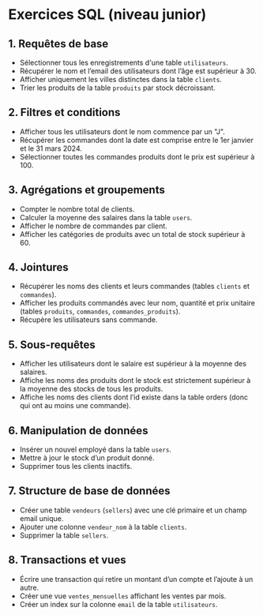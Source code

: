 # Exercices SQL (niveau junior)

## 1. Requêtes de base

- Sélectionner tous les enregistrements d'une table `utilisateurs`.  
- Récupérer le nom et l’email des utilisateurs dont l’âge est supérieur à 30.  
- Afficher uniquement les villes distinctes dans la table `clients`.  
- Trier les produits de la table `produits` par stock décroissant.

## 2. Filtres et conditions

- Afficher tous les utilisateurs dont le nom commence par un "J".  
- Récupérer les commandes dont la date est comprise entre le 1er janvier et le 31 mars 2024.  
- Sélectionner toutes les commandes produits dont le prix est supérieur à 100.

## 3. Agrégations et groupements

- Compter le nombre total de clients.  
- Calculer la moyenne des salaires dans la table `users`.  
- Afficher le nombre de commandes par client.  
- Afficher les catégories de produits avec un total de stock supérieur à 60.

## 4. Jointures

- Récupérer les noms des clients et leurs commandes (tables `clients` et `commandes`).  
- Afficher les produits commandés avec leur nom, quantité et prix unitaire (tables `produits`, `commandes`, `commandes_produits`).  
- Récupère les utilisateurs sans commande.

## 5. Sous-requêtes

- Afficher les utilisateurs dont le salaire est supérieur à la moyenne des salaires.  
- Affiche les noms des produits dont le stock est strictement supérieur à la moyenne des stocks de tous les produits. 
- Affiche les noms des clients dont l’id existe dans la table orders (donc qui ont au moins une commande).

## 6. Manipulation de données

- Insérer un nouvel employé dans la table `users`.  
- Mettre à jour le stock d’un produit donné.  
- Supprimer tous les clients inactifs.

## 7. Structure de base de données

- Créer une table `vendeurs` (``sellers``)  avec une clé primaire et un champ email unique.  
- Ajouter une colonne `vendeur_nom` à la table `clients`.  
- Supprimer la table `sellers`.

## 8. Transactions et vues

- Écrire une transaction qui retire un montant d’un compte et l’ajoute à un autre.  
- Créer une vue `ventes_mensuelles` affichant les ventes par mois.  
- Créer un index sur la colonne `email` de la table `utilisateurs`.
